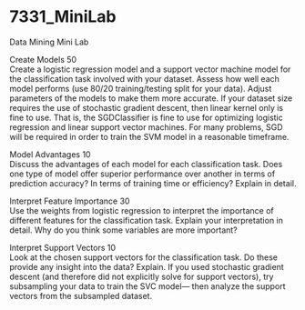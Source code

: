 # 7331_MiniLab
Data Mining Mini Lab

Create Models	50	
  Create a logistic regression model and a support vector machine model for the classification task involved with your dataset. Assess how well each model performs (use 80/20 training/testing split for your data). Adjust parameters of the models to make them more accurate. If your dataset size requires the use of stochastic gradient descent, then linear kernel only is fine to use. That is, the SGDClassifier is fine to use for optimizing logistic regression and linear support vector machines. For many problems, SGD will be required in order to train the SVM model in a reasonable timeframe. 

Model Advantages	10	
  Discuss the advantages of each model for each classification task. Does one type of model offer superior performance over another in terms of prediction accuracy? In terms of training time or efficiency? Explain in detail.
  
Interpret Feature Importance	30	
  Use the weights from logistic regression to interpret the importance of different features for the classification task. Explain your interpretation in detail. Why do you think some variables are more important?
  
Interpret Support Vectors	10	
  Look at the chosen support vectors for the classification task. Do these provide any insight into the data? Explain. If you used stochastic gradient descent (and therefore did not explicitly solve for support vectors), try subsampling your data to train the SVC model— then analyze the support vectors from the subsampled dataset.
